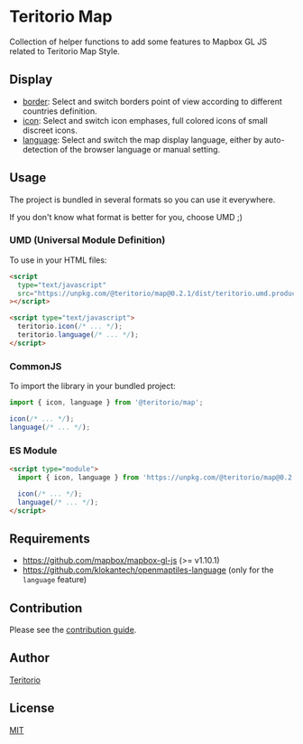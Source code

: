 # Teritorio Map

Collection of helper functions to add some features to Mapbox GL JS related to Teritorio Map Style.

## Display

- [border](https://teritorio.github.io/teritorio-map/border): Select and switch borders point of view according to different countries definition.
- [icon](https://teritorio.github.io/teritorio-map/icon): Select and switch icon emphases, full colored icons of small discreet icons.
- [language](https://teritorio.github.io/teritorio-map/language): Select and switch the map display language, either by auto-detection of the browser language or manual setting.

## Usage

The project is bundled in several formats so you can use it everywhere.

If you don't know what format is better for you, choose UMD ;)

### UMD (Universal Module Definition)

To use in your HTML files:

```html
<script
  type="text/javascript"
  src="https://unpkg.com/@teritorio/map@0.2.1/dist/teritorio.umd.production.min.js"
></script>

<script type="text/javascript">
  teritorio.icon(/* ... */);
  teritorio.language(/* ... */);
</script>
```

### CommonJS

To import the library in your bundled project:

```js
import { icon, language } from '@teritorio/map';

icon(/* ... */);
language(/* ... */);
```

### ES Module

```html
<script type="module">
  import { icon, language } from 'https://unpkg.com/@teritorio/map@0.2.1/dist/teritorio.esm.js';

  icon(/* ... */);
  language(/* ... */);
</script>
```

## Requirements

- https://github.com/mapbox/mapbox-gl-js (>= v1.10.1)
- https://github.com/klokantech/openmaptiles-language (only for the `language` feature)

## Contribution

Please see the [contribution guide](CONTRIBUTING.md).

## Author

[Teritorio](https://teritorio.fr)

## License

[MIT](LICENSE)
